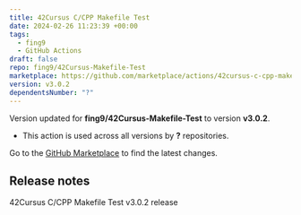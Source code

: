 ```yaml
---
title: 42Cursus C/CPP Makefile Test
date: 2024-02-26 11:23:39 +00:00
tags:
  - fing9
  - GitHub Actions
draft: false
repo: fing9/42Cursus-Makefile-Test
marketplace: https://github.com/marketplace/actions/42cursus-c-cpp-makefile-test
version: v3.0.2
dependentsNumber: "?"
---
```



Version updated for **fing9/42Cursus-Makefile-Test** to version **v3.0.2**.
- This action is used across all versions by **?** repositories.

Go to the [GitHub Marketplace](https://github.com/marketplace/actions/42cursus-c-cpp-makefile-test) to find the latest changes.

## Release notes

 42Cursus C/CPP Makefile Test v3.0.2 release
